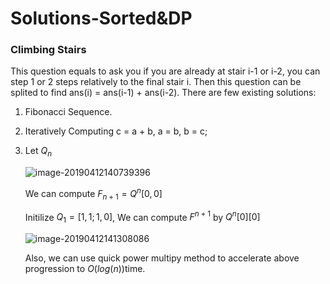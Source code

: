 # Solutions-Sorted&DP

### Climbing Stairs
This question equals to ask you if you are already at stair i-1 or i-2, you can step 1 or 2 steps relatively to the final stair i. Then this question can be splited to find ans(i) = ans(i-1) + ans(i-2).
There are few existing solutions:
1. Fibonacci Sequence.

2. Iteratively Computing c = a + b, a = b, b = c;

3. Let $Q_n$

   ![image-20190412140739396](https://ws2.sinaimg.cn/large/006tNc79ly1g1zthc9kjxj304j01vwea.jpg)

   We can compute $F_{n+1}=Q^n[0,0]$

   Initilize $Q_1 = [1,1;1,0]$,  We can compute $F^{n+1}$ by  $Q^n[0][0]$

   ![image-20190412141308086](https://ws1.sinaimg.cn/large/006tNc79ly1g1ztmzkzjxj30i001mq2v.jpg)

   Also, we can use quick power multipy method to accelerate above progression to $O(log(n))​$ time.

   

   

